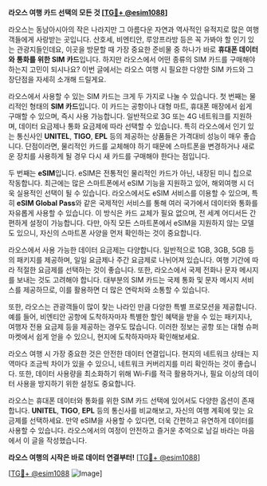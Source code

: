 **라오스 여행 카드 선택의 모든 것 [[TG💪+ @esim1088](https://t.me/s/esim1088)]**

라오스는 동남아시아의 작은 나라지만 그 아름다운 자연과 역사적인 유적지로 많은 여행객들에게 사랑받는 곳입니다. 산호세, 비엔티안, 루앙프라방 등은 꼭 가봐야 할 인기 있는 관광지들인데요, 이곳을 방문할 때 가장 중요한 준비물 중 하나가 바로 **휴대폰 데이터와 통화를 위한 SIM 카드**입니다. 하지만 라오스에서 어떤 종류의 SIM 카드를 구매해야 하는지 고민이 되시나요? 이번 글에서는 라오스 여행 시 필요한 다양한 SIM 카드와 그 장단점을 자세히 소개해 드릴게요.

라오스에서 사용할 수 있는 SIM 카드는 크게 두 가지로 나눌 수 있습니다. 첫 번째는 물리적인 형태의 **SIM 카드**입니다. 이 카드는 공항이나 대형 마트, 휴대폰 매장에서 쉽게 구매할 수 있으며, 즉시 사용 가능합니다. 일반적으로 3G 또는 4G 네트워크를 지원하며, 데이터 요금제나 통화 요금제에 따라 선택할 수 있습니다. 특히 라오스에서 인기 있는 통신사인 **UNITEL**, **TIGO**, **EPL** 등의 제공하는 상품들은 가격대비 성능이 매우 좋습니다. 단점이라면, 물리적인 카드를 교체해야 하기 때문에 스마트폰을 변경하거나 새로운 장치를 사용하게 될 경우 다시 새 카드를 구매해야 한다는 점입니다.

두 번째는 **eSIM**입니다. eSIM은 전통적인 물리적인 카드가 아닌, 내장된 미니 칩으로 작동합니다. 최근에는 많은 스마트폰에서 eSIM 기능을 지원하고 있어, 해외여행 시 더욱 실용적인 선택이 될 수 있습니다. 라오스에서도 eSIM 서비스를 이용할 수 있으며, 특히 **eSIM Global Pass**와 같은 국제적인 서비스를 통해 여러 국가에서 데이터와 통화를 자유롭게 사용할 수 있습니다. 이 방식은 카드 교체가 필요 없으며, 전 세계 어디서든 간편하게 설정이 가능합니다. 다만, 아직 모든 스마트폰에서 eSIM을 지원하지 않는 모델도 있으니, 자신의 스마트폰 사양을 먼저 확인하는 것이 중요합니다.

라오스에서 사용 가능한 데이터 요금제는 다양합니다. 일반적으로 1GB, 3GB, 5GB 등의 패키지를 제공하며, 일일 요금제나 주간 요금제로 나뉘어져 있습니다. 여행 기간에 따라 적절한 요금제를 선택하는 것이 좋습니다. 또한, 라오스에서 국제 전화나 문자 메시지를 보내는 것도 고려해야 합니다. 대부분의 SIM 카드는 국제 통화 및 문자 메시지 서비스를 제공하므로, 이를 활용하면 더 많은 연락처와 소통할 수 있습니다.

또한, 라오스는 관광객들이 많이 찾는 나라인 만큼 다양한 특별 프로모션을 제공합니다. 예를 들어, 비엔티안 공항에 도착하자마자 특별한 할인 혜택을 받을 수 있는 패키지나, 여행자 전용 요금제 등을 제공하는 경우도 많습니다. 이러한 정보는 공항 또는 대형 슈퍼마켓에서 쉽게 얻을 수 있으니, 현지에 도착하자마자 확인해보세요.

라오스 여행 시 가장 중요한 것은 안전한 데이터 연결입니다. 현지의 네트워크 상태는 지역마다 조금씩 차이가 있을 수 있으니, 네트워크 커버리지를 미리 확인하는 것이 좋습니다. 또한, 데이터 사용량을 최소화하기 위해 Wi-Fi를 적극 활용하거나, 필요 이상의 데이터 사용을 방지하기 위한 설정도 중요합니다.

라오스는 휴대폰 데이터와 통화를 위한 SIM 카드 선택에 있어서도 다양한 옵션이 존재합니다. **UNITEL**, **TIGO**, **EPL** 등의 통신사를 비교해보고, 자신의 여행 계획에 맞는 요금제를 선택하세요. 만약 eSIM을 사용할 수 있다면, 더욱 간편하고 유연하게 데이터를 사용할 수 있습니다. 라오스에서의 여정이 안전하고 즐거운 추억으로 남길 바라는 마음에서 이 글을 작성했습니다.

**라오스 여행의 시작은 바로 데이터 연결부터!** [[TG💪+ @esim1088](https://t.me/s/esim1088)]

[[TG💪+ @esim1088](https://t.me/s/esim1088) ![Image](https://i.postimg.cc/Y0z9fWf4/image.png)]